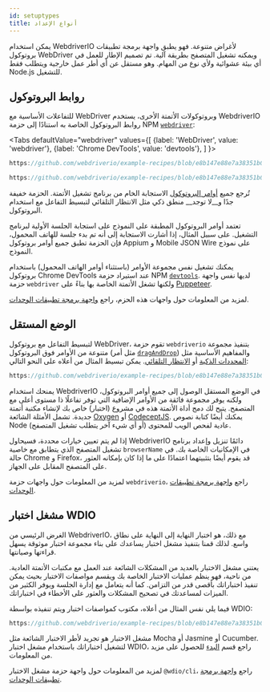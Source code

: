 ```yaml
---
id: setuptypes
title: أنواع الإعداد
---
```


يمكن استخدام WebdriverIO لأغراض متنوعة. فهو يطبق واجهة برمجة تطبيقات بروتوكول WebDriver ويمكنه تشغيل المتصفح بطريقة آلية. تم تصميم الإطار للعمل في أي بيئة عشوائية ولأي نوع من المهام. وهو مستقل عن أي أطر عمل خارجية ويتطلب فقط Node.js للتشغيل.

## روابط البروتوكول

للتفاعلات الأساسية مع WebDriver وبروتوكولات الأتمتة الأخرى، يستخدم WebdriverIO روابط البروتوكول الخاصة به استنادًا إلى حزمة NPM [`webdriver`](https://www.npmjs.com/package/webdriver):

<Tabs
  defaultValue="webdriver"
  values={[
    {label: 'WebDriver', value: 'webdriver'},
    {label: 'Chrome DevTools', value: 'devtools'},
  ]
}>
<TabItem value="webdriver">

```js reference useHTTPS
https://github.com/webdriverio/example-recipes/blob/e8b147e88e7a38351b0918b4f7efbd9ae292201d/setup/webdriver.js#L5-L20
```

</TabItem>
<TabItem value="devtools">

```js reference useHTTPS
https://github.com/webdriverio/example-recipes/blob/e8b147e88e7a38351b0918b4f7efbd9ae292201d/setup/devtools.js#L2-L17
```

</TabItem>
</Tabs>

تُرجع جميع [أوامر البروتوكول](api/webdriver) الاستجابة الخام من برنامج تشغيل الأتمتة. الحزمة خفيفة جدًا و__لا توجد__ منطق ذكي مثل الانتظار التلقائي لتبسيط التفاعل مع استخدام البروتوكول.

تعتمد أوامر البروتوكول المطبقة على النموذج على استجابة الجلسة الأولية لبرنامج التشغيل. على سبيل المثال، إذا أشارت الاستجابة إلى أنه تم بدء جلسة للهاتف المحمول، فإن الحزمة تطبق جميع أوامر بروتوكول Appium و Mobile JSON Wire على نموذج النموذج.

يمكنك تشغيل نفس مجموعة الأوامر (باستثناء أوامر الهاتف المحمول) باستخدام بروتوكول Chrome DevTools عند استيراد حزمة NPM [`devtools`](https://www.npmjs.com/package/devtools). لديها نفس واجهة حزمة `webdriver` ولكنها تشغل الأتمتة الخاصة بها بناءً على [Puppeteer](https://pptr.dev/).

لمزيد من المعلومات حول واجهات هذه الحزم، راجع [واجهة برمجة تطبيقات الوحدات](/docs/api/modules).

## الوضع المستقل

لتبسيط التفاعل مع بروتوكول WebDriver، تقوم حزمة `webdriverio` بتنفيذ مجموعة متنوعة من الأوامر فوق البروتوكول (مثل أمر [`dragAndDrop`](api/element/dragAndDrop)) والمفاهيم الأساسية مثل [المحددات الذكية](selectors) أو [الانتظار التلقائي](autowait). يمكن تبسيط المثال من أعلاه على النحو التالي:

```js reference useHTTPS
https://github.com/webdriverio/example-recipes/blob/e8b147e88e7a38351b0918b4f7efbd9ae292201d/setup/standalone.js#L2-L19
```

يمنحك استخدام WebdriverIO في الوضع المستقل الوصول إلى جميع أوامر البروتوكول، ولكنه يوفر مجموعة فائقة من الأوامر الإضافية التي توفر تفاعلًا ذا مستوى أعلى مع المتصفح. يتيح لك دمج أداة الأتمتة هذه في مشروع (اختبار) خاص بك لإنشاء مكتبة أتمتة جديدة. تشمل الأمثلة الشائعة [Oxygen](https://github.com/oxygenhq/oxygen) أو [CodeceptJS](http://codecept.io). يمكنك أيضًا كتابة نصوص Node عادية لفحص الويب للمحتوى (أو أي شيء آخر يتطلب تشغيل المتصفح).

إذا لم يتم تعيين خيارات محددة، فسيحاول WebdriverIO دائمًا تنزيل وإعداد برنامج تشغيل المتصفح الذي يتطابق مع خاصية `browserName` في الإمكانيات الخاصة بك. في حالة Chrome و Firefox، قد يقوم أيضًا بتثبيتهما اعتمادًا على ما إذا كان بإمكانه العثور على المتصفح المقابل على الجهاز.

لمزيد من المعلومات حول واجهات حزمة `webdriverio`، راجع [واجهة برمجة تطبيقات الوحدات](/docs/api/modules).

## مشغل اختبار WDIO

الغرض الرئيسي من WebdriverIO، مع ذلك، هو اختبار النهاية إلى النهاية على نطاق واسع. لذلك قمنا بتنفيذ مشغل اختبار يساعدك على بناء مجموعة اختبار موثوقة يسهل قراءتها وصيانتها.

يعتني مشغل الاختبار بالعديد من المشكلات الشائعة عند العمل مع مكتبات الأتمتة العادية. من ناحية، فهو ينظم عمليات الاختبار الخاصة بك ويقسم مواصفات الاختبار بحيث يمكن تنفيذ اختباراتك بأقصى قدر من التزامن. كما أنه يتعامل مع إدارة الجلسة ويوفر الكثير من الميزات لمساعدتك في تصحيح المشكلات والعثور على الأخطاء في اختباراتك.

فيما يلي نفس المثال من أعلاه، مكتوب كمواصفات اختبار ويتم تنفيذه بواسطة WDIO:

```js reference useHTTPS
https://github.com/webdriverio/example-recipes/blob/e8b147e88e7a38351b0918b4f7efbd9ae292201d/setup/testrunner.js
```

مشغل الاختبار هو تجريد لأطر الاختبار الشائعة مثل Mocha أو Jasmine أو Cucumber. لتشغيل اختباراتك باستخدام مشغل اختبار WDIO، راجع قسم [البدء](gettingstarted) للحصول على مزيد من المعلومات.

لمزيد من المعلومات حول واجهة حزمة مشغل الاختبار `@wdio/cli`، راجع [واجهة برمجة تطبيقات الوحدات](/docs/api/modules).
